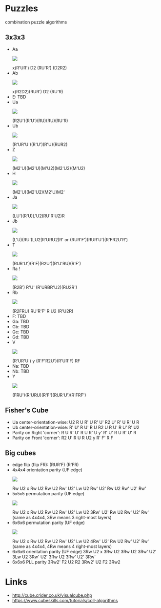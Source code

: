 # Puzzles
combination puzzle algorithms

## 3x3x3
* Aa <p align="bottom"><img src="http://cube.crider.co.uk/visualcube.php?fmt=svg&size=200&view=plan&ac=black&cc=grey&arw=U0U2-s7,U2U8-s7,U8U0-s7"/></p> x(R'UR') D2 (RU'R') (D2R2)
* Ab <p align="bottom"><img src="http://cube.crider.co.uk/visualcube.php?fmt=svg&size=200&view=plan&ac=black&cc=grey&arw=U0U8-s7,U8U2-s7,U2U0-s7"></p> x(R2D2)(RUR') D2 (RU'R)
* E:  TBD
* Ua <p align="bottom"><img src="http://cube.crider.co.uk/visualcube.php?fmt=svg&size=200&view=plan&ac=black&cc=grey&arw=U3U5-s7,U5U1-s7,U1U3-s7"/></p> (R2U')(R'U')(RU)(RU)(RU'R)
* Ub <p align="bottom"><img src="http://cube.crider.co.uk/visualcube.php?fmt=svg&size=200&view=plan&ac=black&cc=grey&arw=U5U3-s7,U3U1-s7,U1U5-s7"/></p> (R'UR'U')(R'U')(R'U)(RUR2)
* Z <p align="bottom"><img src="http://cube.crider.co.uk/visualcube.php?fmt=svg&size=200&view=plan&ac=black&cc=grey&arw=U3U1,U1U3,U7U5,U5U7"/></p> (M2'U)(M2'U)(M'U2)(M2'U2)(M'U2)
* H <p align="bottom"><img src="http://cube.crider.co.uk/visualcube.php?fmt=svg&size=200&view=plan&ac=black&cc=grey&arw=U1U7,U7U1,U3U5,U5U3"/></p> (M2'U)(M2'U2)(M2'U)M2'
* Ja <p align="bottom"><img src="http://cube.crider.co.uk/visualcube.php?fmt=svg&size=200&view=plan&ac=black&cc=grey&arw=U1U5-s7,U5U1-s7,U2U8-s7,U8U2-s7"/></p> (LU')(R'U)L'U2(RU'R'U2)R
* Jb <p align="bottom"><img src="http://cube.crider.co.uk/visualcube.php?fmt=svg&size=200&view=plan&ac=black&cc=grey&arw=U7U5-s7,U5U7-s7,U2U8-s7,U8U2-s7"/></p> (L'U)(RU')LU2(R'URU2)R'  or  (RUR'F')(RUR'U')(R'FR2U'R')
* T <p align="bottom"><img src="http://cube.crider.co.uk/visualcube.php?fmt=svg&size=200&view=plan&ac=black&cc=grey&arw=U3U5-s7,U5U3-s7,U2U8-s7,U8U2-s7"/></p> (RUR'U')(R'F)(R2U')(R'U'RU)(R'F')
* Ra !<p align="bottom"><img src="http://cube.crider.co.uk/visualcube.php?fmt=svg&size=200&view=plan&ac=black&cc=grey&arw=U1U3,U3U1,U2U8,U8U2"/></p> (R2B') R'U' (R'URBR'U2)(RU2R')
* Rb <p align="bottom"><img src="http://cube.crider.co.uk/visualcube.php?fmt=svg&size=200&view=plan&ac=black&cc=grey&arw=U3U7,U7U3,U2U8,U8U2"/></p>(R2FRU) RU'R'F' R U2 (R'U2R)
* F:  TBD
* Ga: TBD
* Gb: TBD
* Gc: TBD
* Gd: TBD
* V <p align="bottom"><img src="http://cube.crider.co.uk/visualcube.php?fmt=svg&size=200&view=plan&ac=black&cc=grey&arw=U0U8,U8U0,U1U5,U5U1"/></p> (R'UR'U') y (R'F'R2U')(R'UR'F) RF
* Na: TBD
* Nb: TBD
* Y <p align="bottom"><img src="http://cube.crider.co.uk/visualcube.php?fmt=svg&size=200&view=plan&ac=black&cc=grey&arw=U0U8,U8U0,U3U1,U1U3"/></p> (FRU')(R'URU)(R'F')(RUR'U')(R'FRF')

## Fisher's Cube
* Ua center-orientation-wise: U2 R U R' U R' U' R2 U' R' U R' U R
* Ub center-orientation-wise: R' U' R U' R U R2 U R U' R U' R' U2
* Parity on Right 'corner': R U R' U' R U R' U y' R' U' R U R' U' R
* Parity on Front 'corner': R2 U' R U R U2 y R' F' R F

## Big cubes
* edge flip (flip FR): (RUR'F) (R'FR)
* 4x4x4 orientation parity (UF edge) <p align="bottom"><img src="http://cube.rider.biz/visualcube.php?fmt=svg&size=200&pzl=4&view=plan&cc=grey&fc=yyyyyyyyyyyyybbyrrrrrrrrrrrrrrrrbyybbbbbbbbbbbbbwwwwwwwwwwwwwwwwoooooooooooooooogggggggggggggggg"/></p> Rw U2 x Rw U2 Rw U2 Rw' U2' Lw U2 Rw' U2' Rw U2 Rw' U2' Rw'
* 5x5x5 permutation parity (UF edge) <p align="bottom"><img src="http://cube.rider.biz/visualcube.php?fmt=svg&size=200&pzl=5&view=plan&cc=grey&fc=yyyyyyyyyyyyyyyyyyyyybybyrrrrrrrrrrrrrrrrrrrrrrrrrbybybbbbbbbbbbbbbbbbbbbbbwwwwwwwwwwwwwwwwwwwwwwwwwoooooooooooooooooooooooooggggggggggggggggggggggggg"/></p> Rw U2 x Rw U2 Rw U2 Rw' U2' Lw U2 3Rw' U2' Rw U2 Rw' U2' Rw'  (same as 4x4x4, 3Rw means 3 right-most layers)
* 6x6x6 permutation parity (UF edge) <p align="bottom"><img src="http://cube.rider.biz/visualcube.php?fmt=svg&size=200&pzl=6&view=plan&cc=grey&fc=yyyyyyyyyyyyyyyyyyyyyyyyyyyyyyyybbyyrrrrrrrrrrrrrrrrrrrrrrrrrrrrrrrrrrrrbbyybbbbbbbbbbbbbbbbbbbbbbbbbbbbbbbbwwwwwwwwwwwwwwwwwwwwwwwwwwwwwwwwwwwwoooooooooooooooooooooooooooooooooooogggggggggggggggggggggggggggggggggggg"/></p> Rw U2 x Rw U2 Rw U2 Rw' U2' Lw U2 4Rw' U2' Rw U2 Rw' U2' Rw'  (same as 4x4x4, 4Rw means 4 right-most layers)
* 6x6x6 orientation parity (UF edge) 3Rw U2 x 3Rw U2 3Rw U2 3Rw' U2' 3Lw U2 3Rw' U2' 3Rw U2 3Rw' U2' 3Rw'
* 6x6x6 PLL parity 3Rw2' F2 U2 R2 3Rw2' U2 F2 3Rw2

# Links
* http://cube.crider.co.uk/visualcube.php
* https://www.cubeskills.com/tutorials/coll-algorithms
